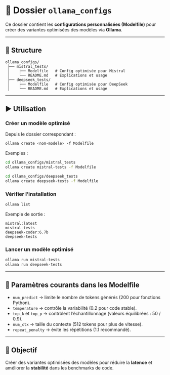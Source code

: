 # 📘 Dossier `ollama_configs`

Ce dossier contient les **configurations personnalisées (Modelfile)** pour créer des variantes optimisées des modèles via **Ollama**.

---

## 📂 Structure

```
ollama_configs/
 ├── mistral_tests/
 │    ├── Modelfile   # Config optimisée pour Mistral
 │    └── README.md   # Explications et usage
 ├── deepseek_tests/
 │    ├── Modelfile   # Config optimisée pour DeepSeek
 │    └── README.md   # Explications et usage
```

---

## ▶️ Utilisation

### Créer un modèle optimisé

Depuis le dossier correspondant :

```bash
ollama create <nom-modele> -f Modelfile
```

Exemples :

```bash
cd ollama_configs/mistral_tests
ollama create mistral-tests -f Modelfile

cd ollama_configs/deepseek_tests
ollama create deepseek-tests -f Modelfile
```

### Vérifier l’installation

```bash
ollama list
```

Exemple de sortie :

```
mistral:latest
mistral-tests
deepseek-coder:6.7b
deepseek-tests
```

### Lancer un modèle optimisé

```bash
ollama run mistral-tests
ollama run deepseek-tests
```

---

## 🔧 Paramètres courants dans les Modelfile

* `num_predict` → limite le nombre de tokens générés (200 pour fonctions Python).
* `temperature` → contrôle la variabilité (0.2 pour code stable).
* `top_k` et `top_p` → contrôlent l’échantillonnage (valeurs équilibrées : 50 / 0.9).
* `num_ctx` → taille du contexte (512 tokens pour plus de vitesse).
* `repeat_penalty` → évite les répétitions (1.1 recommandé).

---

## 🎯 Objectif

Créer des variantes optimisées des modèles pour réduire la **latence** et améliorer la **stabilité** dans les benchmarks de code.

